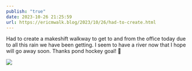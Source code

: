 ```yaml
---
publish: "true"
date: 2023-10-26 21:25:59
url: https://ericmwalk.blog/2023/10/26/had-to-create.html
---
```


Had to create a makeshift walkway to get to and from the office today due to all this rain we have been getting. I seem to have a river now that I hope will go away soon. Thanks pond hockey goal! 🏒

![](https://ericmwalk.blog/uploads/2023/049ce0a2-c2ce-465c-b3dc-32ff20491b03.jpg)